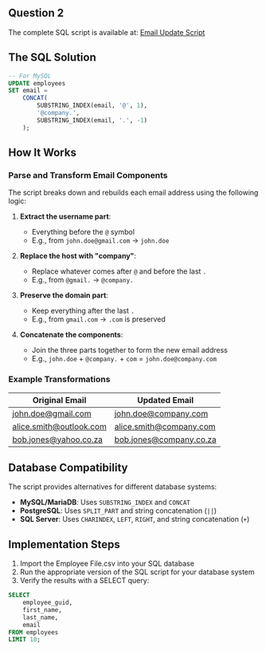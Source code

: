 <!-- # Email Update Script Explanation -->

## Question 2

The complete SQL script is available at: [Email Update Script](/Database-Challenges/email-update-script.sql)

## The SQL Solution

```sql
-- For MySQL
UPDATE employees
SET email =
    CONCAT(
        SUBSTRING_INDEX(email, '@', 1),
        '@company.',
        SUBSTRING_INDEX(email, '.', -1)
    );
```

## How It Works

### Parse and Transform Email Components

The script breaks down and rebuilds each email address using the following logic:

1. **Extract the username part**:

   - Everything before the `@` symbol
   - E.g., from `john.doe@gmail.com` → `john.doe`

2. **Replace the host with "company"**:

   - Replace whatever comes after `@` and before the last `.`
   - E.g., from `@gmail.` → `@company.`

3. **Preserve the domain part**:

   - Keep everything after the last `.`
   - E.g., from `gmail.com` → `.com` is preserved

4. **Concatenate the components**:
   - Join the three parts together to form the new email address
   - E.g., `john.doe` + `@company.` + `com` = `john.doe@company.com`

### Example Transformations

| Original Email          | Updated Email           |
| ----------------------- | ----------------------- |
| john.doe@gmail.com      | john.doe@company.com    |
| alice.smith@outlook.com | alice.smith@company.com |
| bob.jones@yahoo.co.za   | bob.jones@company.co.za |

## Database Compatibility

The script provides alternatives for different database systems:

- **MySQL/MariaDB**: Uses `SUBSTRING_INDEX` and `CONCAT`
- **PostgreSQL**: Uses `SPLIT_PART` and string concatenation (`||`)
- **SQL Server**: Uses `CHARINDEX`, `LEFT`, `RIGHT`, and string concatenation (`+`)

## Implementation Steps

1. Import the Employee File.csv into your SQL database
2. Run the appropriate version of the SQL script for your database system
3. Verify the results with a SELECT query:

```sql
SELECT
    employee_guid,
    first_name,
    last_name,
    email
FROM employees
LIMIT 10;
```
